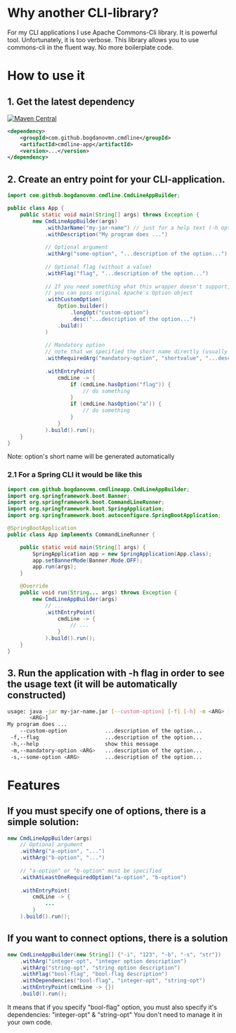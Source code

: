 

# Why another CLI-library?

For my CLI applications I use Apache Commons-Cli library. It is powerful tool. Unfortunately, it is too verbose. 
This library allows you to use commons-cli in the fluent way. No more boilerplate code. 

# How to use it

## 1. Get the latest dependency
[![Maven Central](
    https://maven-badges.herokuapp.com/maven-central/com.github.bogdanovmn.cmdline/cmdline-app/badge.svg
)]( https://maven-badges.herokuapp.com/maven-central/com.github.bogdanovmn.cmdline/cmdline-app)
```xml
<dependency>
    <groupId>com.github.bogdanovmn.cmdline</groupId>
    <artifactId>cmdline-app</artifactId>
    <version>...</version>
</dependency>
```

## 2. Create an entry point for your CLI-application.
```java
import com.github.bogdanovmn.cmdline.CmdLineAppBuilder;

public class App {
	public static void main(String[] args) throws Exception {
		new CmdLineAppBuilder(args)
			.withJarName("my-jar-name") // just for a help text (-h option) 
			.withDescription("My program does ...")
			
			// Optional argument
			.withArg("some-option", "...description of the option...")
			
			// Optional flag (without a value)
			.withFlag("flag", "...description of the option...")
			
			// If you need something what this wrapper doesn't support, 
			// you can pass original Apache's Option object
			.withCustomOption(
				Option.builder()
					.longOpt("custom-option")
					.desc("...description of the option...")
				.build()
			)
			
			// Mandatory option
			// note that we specified the short name directly (usually it is generating automatically)
			.withRequiredArg("mandatory-option", "shortvalue", "...description of the option...")
			
			.withEntryPoint(
				cmdLine -> {
					if (cmdLine.hasOption("flag")) {
						// do something
					}
					if (cmdLine.hasOption("a")) {
						// do something
					}
				}
			).build().run();
	}
}
``` 
Note: option's short name will be generated automatically

### 2.1 For a Spring CLI it would be like this
```java
import com.github.bogdanovmn.cmdlineapp.CmdLineAppBuilder;
import org.springframework.boot.Banner;
import org.springframework.boot.CommandLineRunner;
import org.springframework.boot.SpringApplication;
import org.springframework.boot.autoconfigure.SpringBootApplication;

@SpringBootApplication
public class App implements CommandLineRunner {

    public static void main(String[] args) {
        SpringApplication app = new SpringApplication(App.class);
        app.setBannerMode(Banner.Mode.OFF);
        app.run(args);
    }

    @Override
    public void run(String... args) throws Exception {
        new CmdLineAppBuilder(args)
            // ...
            .withEntryPoint(
                cmdLine -> {
                    // ...
                }
            ).build().run();
    }
}

``` 

## 3. Run the application with -h flag in order to see the usage text (it will be automatically constructed)
```bash
usage: java -jar my-jar-name.jar [--custom-option] [-f] [-h] -m <ARG> [-s
       <ARG>]
My program does ...
    --custom-option            ...description of the option...
 -f,--flag                     ...description of the option...
 -h,--help                     show this message
 -m,--mandatory-option <ARG>   ...description of the option...
 -s,--some-option <ARG>        ...description of the option...
```

# Features

## If you must specify one of options, there is a simple solution: 
```java
new CmdLineAppBuilder(args)
    // Optional argument
    .withArg("a-option", "...")
    .withArg("b-option", "...")
    
    // "a-option" or "b-option" must be specified
    .withAtLeastOneRequiredOption("a-option", "b-option")
    
    .withEntryPoint(
        cmdLine -> {
            ...
        }
    ).build().run();
``` 

## If you want to connect options, there is a solution
```java
new CmdLineAppBuilder(new String[] {"-i", "123", "-b", "-s", "str"})
	.withArg("integer-opt", "integer option description")
	.withArg("string-opt", "string option description")
	.withFlag("bool-flag", "bool-flag description")
	.withDependencies("bool-flag", "integer-opt", "string-opt")
	.withEntryPoint(cmdLine -> {})
	.build().run();
```
It means that if you specify "bool-flag" option, you must also specify it's dependencies:  "integer-opt" & "string-opt"
You don't need to manage it in your own code.
